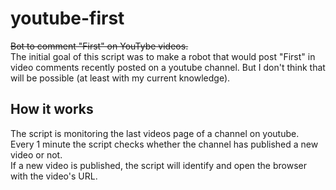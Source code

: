 # youtube-first
~~Bot to comment "First" on YouTybe videos.~~<br>
The initial goal of this script was to make a robot that would post "First" in video comments recently posted on a youtube channel. But I don't think that will be possible (at least with my current knowledge).

<h2>How it works</h2>

The script is monitoring the last videos page of a channel on youtube.<br>
Every 1 minute the script checks whether the channel has published a new video or not.<br>
If a new video is published, the script will identify and open the browser with the video's URL.<br>
